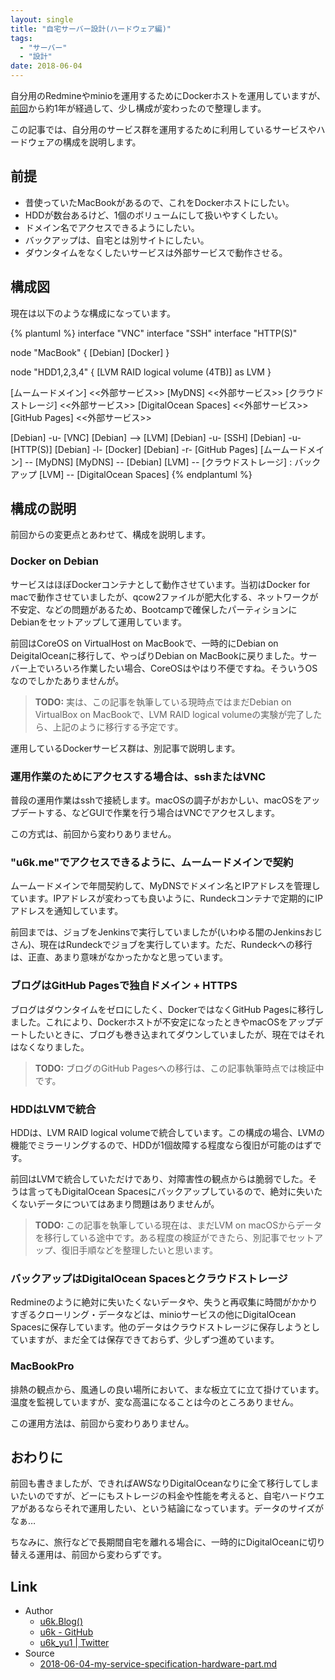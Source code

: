 ```yaml
---
layout: single
title: "自宅サーバー設計(ハードウェア編)"
tags:
  - "サーバー"
  - "設計"
date: 2018-06-04
---
```


自分用のRedmineやminioを運用するためにDockerホストを運用していますが、[前回](https://blog.u6k.me/2017/04/28/my-server-specification-for-hardware.html)から約1年が経過して、少し構成が変わったので整理します。

この記事では、自分用のサービス群を運用するために利用しているサービスやハードウェアの構成を説明します。

## 前提

- 昔使っていたMacBookがあるので、これをDockerホストにしたい。
- HDDが数台あるけど、1個のボリュームにして扱いやすくしたい。
- ドメイン名でアクセスできるようにしたい。
- バックアップは、自宅とは別サイトにしたい。
- ダウンタイムをなくしたいサービスは外部サービスで動作させる。

## 構成図

現在は以下のような構成になっています。

{% plantuml %}
interface "VNC"
interface "SSH"
interface "HTTP(S)"

node "MacBook" {
  [Debian]
  [Docker]
}

node "HDD1,2,3,4" {
    [LVM RAID logical volume (4TB)] as LVM
}

[ムームードメイン] <<外部サービス>>
[MyDNS] <<外部サービス>>
[クラウドストレージ] <<外部サービス>>
[DigitalOcean Spaces] <<外部サービス>>
[GitHub Pages] <<外部サービス>>

[Debian] -u- [VNC]
[Debian] --> [LVM]
[Debian] -u- [SSH]
[Debian] -u- [HTTP(S)]
[Debian] -l- [Docker]
[Debian] -r- [GitHub Pages]
[ムームードメイン] -- [MyDNS]
[MyDNS] -- [Debian]
[LVM] -- [クラウドストレージ] : バックアップ
[LVM] -- [DigitalOcean Spaces]
{% endplantuml %}

## 構成の説明

前回からの変更点とあわせて、構成を説明します。

### Docker on Debian

サービスはほぼDockerコンテナとして動作させています。当初はDocker for macで動作させていましたが、qcow2ファイルが肥大化する、ネットワークが不安定、などの問題があるため、Bootcampで確保したパーティションにDebianをセットアップして運用しています。

前回はCoreOS on VirtualHost on MacBookで、一時的にDebian on DeigitalOceanに移行して、やっぱりDebian on MacBookに戻りました。サーバー上でいろいろ作業したい場合、CoreOSはやはり不便ですね。そういうOSなのでしかたありませんが。

> __TODO:__ 実は、この記事を執筆している現時点ではまだDebian on VirtualBox on MacBookで、LVM RAID logical volumeの実験が完了したら、上記のように移行する予定です。

運用しているDockerサービス群は、別記事で説明します。

### 運用作業のためにアクセスする場合は、sshまたはVNC

普段の運用作業はsshで接続します。macOSの調子がおかしい、macOSをアップデートする、などGUIで作業を行う場合はVNCでアクセスします。

この方式は、前回から変わりありません。

### "u6k.me"でアクセスできるように、ムームードメインで契約

ムームードメインで年間契約して、MyDNSでドメイン名とIPアドレスを管理しています。IPアドレスが変わっても良いように、Rundeckコンテナで定期的にIPアドレスを通知しています。

前回までは、ジョブをJenkinsで実行していましたが(いわゆる闇のJenkinsおじさん)、現在はRundeckでジョブを実行しています。ただ、Rundeckへの移行は、正直、あまり意味がなかったかなと思っています。

### ブログはGitHub Pagesで独自ドメイン + HTTPS

ブログはダウンタイムをゼロにしたく、DockerではなくGitHub Pagesに移行しました。これにより、Dockerホストが不安定になったときやmacOSをアップデートしたいときに、ブログも巻き込まれてダウンしていましたが、現在ではそれはなくなりました。

> __TODO:__ ブログのGitHub Pagesへの移行は、この記事執筆時点では検証中です。

### HDDはLVMで統合

HDDは、LVM RAID logical volumeで統合しています。この構成の場合、LVMの機能でミラーリングするので、HDDが1個故障する程度なら復旧が可能のはずです。

前回はLVMで統合していただけであり、対障害性の観点からは脆弱でした。そうは言ってもDigitalOcean Spacesにバックアップしているので、絶対に失いたくないデータについてはあまり問題はありませんが。

> __TODO:__ この記事を執筆している現在は、まだLVM on macOSからデータを移行している途中です。ある程度の検証ができたら、別記事でセットアップ、復旧手順などを整理したいと思います。

### バックアップはDigitalOcean Spacesとクラウドストレージ

Redmineのように絶対に失いたくないデータや、失うと再収集に時間がかかりすぎるクローリング・データなどは、minioサービスの他にDigitalOcean Spacesに保存しています。他のデータはクラウドストレージに保存しようとしていますが、まだ全ては保存できておらず、少しずつ進めています。

### MacBookPro

排熱の観点から、風通しの良い場所において、まな板立てに立て掛けています。温度を監視していますが、変な高温になることは今のところありません。

この運用方法は、前回から変わりありません。

## おわりに

前回も書きましたが、できればAWSなりDigitalOceanなりに全て移行してしまいたいのですが、どーにもストレージの料金や性能を考えると、自宅ハードウエアがあるならそれで運用したい、という結論になっています。データのサイズがなぁ…

ちなみに、旅行などで長期間自宅を離れる場合に、一時的にDigitalOceanに切り替える運用は、前回から変わらずです。

## Link

- Author
    - [u6k.Blog()](https://blog.u6k.me/)
    - [u6k - GitHub](https://github.com/u6k)
    - [u6k_yu1 \| Twitter](https://twitter.com/u6k_yu1)
- Source
    - [2018-06-04-my-service-specification-hardware-part.md](https://github.com/u6k/blog/blob/master/_posts/2018-06-04-my-service-specification-hardware-part.md)

